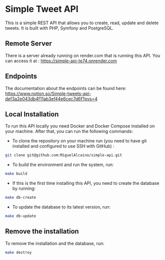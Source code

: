 # Simple Tweet API

This is a simple REST API that allows you to create, read, update and delete tweets. It is built with PHP, Symfony and PostgreSQL.

## Remote Server
There is a server already running on render.com that is running this API. You can access it  at : https://simple-api-te74.onrender.com

## Endpoints
The documentation about the endpoints can be found here: https://www.notion.so/Simple-tweets-api-def3a2e043db4f11ab3ef44e6cec7d6f?pvs=4

## Local Installation
To run this API locally you need Docker and Docker Compose installed on your machine. After that, you can run the following commands:

 - To clone the repository on your machine run (you need to have git installed and configured to use SSH with GitHub) :
```bash
git clone git@github.com:MiguelAlcaino/simple-api.git
```
 - To build the environment and run the system, run:
```bash
make build
```
 - If this is the first time installing this API, you need to create the database by running:
```bash
make db-create
```
- To update the database to its latest version, run:
```bash
make db-update
```

## Remove the installation
To remove the installation and the database, run:
```bash
make destroy
```
